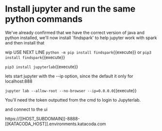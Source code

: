 # Install jupyter and run the same python commands

We've already confirmed that we have the correct version of java and python installed, we'll now install `findspark' to help jupyter work with spark and then install that

wip  USE NEXT LINE `python -m pip install findspark`{{execute}}
or `pip3 install findspark`{{execute}}

`pip3 install jupyterlab`{{execute}}


lets start jupyter with the --ip option, since the default it only for localhost:888

`jupyter lab --allow-root --no-browser --ip=0.0.0.0`{{execute}}

You'll need the token outputted from the cmd to login to Jupyterlab.


and connect to the ui

 https://[[HOST_SUBDOMAIN]]-8888-[[KATACODA_HOST]].environments.katacoda.com
